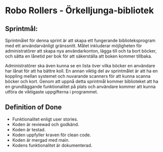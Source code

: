 # Robo Rollers - Örkelljunga-bibliotek

## Sprintmål:

Sprintmålet för denna sprint är att skapa ett fungerande biblioteksprogram med ett användarvänligt gränssnitt. Målet inkluderar möjligheten för administratörer att skapa nya användarkonton, lägga till och ta bort böcker, och sätta en lånetid per bok för att säkerställa att boken kommer tillbaka. 

Administratörer ska även kunna se en lista över vilka böcker en användare har lånat för att ha bättre koll. En annan viktig del av sprintmålet är att ha en koppling mellan systemet och nuvarande scanners för att kunna scanna böcker och kort. 
Genom att uppnå detta sprintmål kommer biblioteket att ha en grundläggande funktionalitet på plats och användare kommer att kunna utföra de viktigaste uppgifterna i programmet.

## Definition of Done
* Funktionalitet enligt user stories.
* Koden är reviewad och godkänd.
* Koden är testad.
* Koden uppfyller kraven för clean code.
* Koden är mergad med main.
* Kodens funktionalitet är dokumenterad. 
